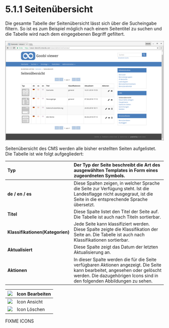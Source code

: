 # 5.1.1 Seitenübersicht

Die gesamte Tabelle der Seitenübersicht lässt sich über die Sucheingabe filtern. So ist es zum Beispiel möglich nach einem Seitentitel zu suchen und die Tabelle wird nach dem eingegebenen Begriff gefiltert.

![](../../.gitbook/assets/cms_seitenuebersicht.png)

Seitenübersicht des CMS werden alle bisher erstellten Seiten aufgelistet. Die Tabelle ist wie folgt aufgegliedert:

| **Typ**  | Der Typ der Seite beschreibt die Art des ausgewählten Templates in Form eines zugeordneten Symbols.  |
| :--- | :--- |
| **de / en / es**  | Diese Spalten zeigen, in welcher Sprache die Seite zur Verfügung steht. Ist die Landesflagge nicht ausgegraut, ist die Seite in die entsprechende Sprache übersetzt.  |
| **Titel**  | Diese Spalte listet den Titel der Seite auf. Die Tabelle ist auch nach Titeln sortierbar.   |
| **Klassifikationen\(Kategorien\)**  | Jede Seite kann klassifiziert werden. Diese Spalte zeigte die Klassifikation der Seite an. Die Tabelle ist auch nach Klassifikationen sortierbar. |
| **Aktualisiert**  | Diese Spalte zeigt das Datum der letzten Aktualisierung an.  |
| **Aktionen**  | In dieser Spalte werden die für die Seite verfügbaren Aktionen angezeigt. Die Seite kann bearbeitet, angesehen oder gelöscht werden. Die dazugehörigen Icons sind in den folgenden Abbildungen zu sehen.  |



| ![](https://documentation.intranda.com/xwiki/bin/download/doc/Goobi%20viewer/07/01/WebHome/bearbeiten.png?width=35) | Icon Bearbeiten  |
| :--- | :--- |
| ![](https://documentation.intranda.com/xwiki/bin/download/doc/Goobi%20viewer/07/01/WebHome/Ansicht.png?width=35) | Icon Ansicht  |
| ![](https://documentation.intranda.com/xwiki/bin/download/doc/Goobi%20viewer/07/01/WebHome/L%C3%B6schen.png?width=34) | Icon Löschen  |

FIXME ICONS


